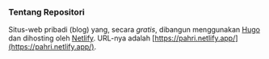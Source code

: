 ### Tentang Repositori  
Situs-web pribadi (blog) yang, secara *gratis*, dibangun menggunakan [Hugo](https://gohugo.io/) dan dihosting oleh [Netlify](https://netlify.com/).  URL-nya adalah [https://pahri.netlify.app/](https://pahri.netlify.app/).  